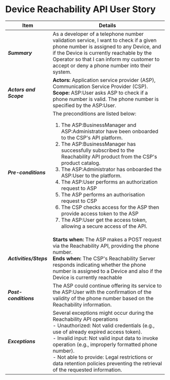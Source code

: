 
# Device Reachability API User Story

| **Item** | **Details** |
| ---- | ------- |
| ***Summary*** | As a developer of a telephone number validation service, I want to check if a given phone number is assigned to any Device, and if the Device is currently reachable by the Operator so that I can inform my customer to accept or deny a phone number into their system. |
| ***Actors and Scope*** | **Actors:** Application service provider (ASP), Communication Service Provider (CSP). <br>**Scope:** ASP:User asks ASP to check if a phone number is valid. The phone number is specified by the ASP:User. 
| ***Pre-conditions*** |The preconditions are listed below:<br><ol><li>The ASP:BusinessManager and ASP:Administrator have been onboarded to the CSP's API platform.</li><li>The ASP:BusinessManager has successfully subscribed to the Reachability API product from the CSP's product catalog.</li><li>The ASP:Administrator has onboarded the ASP:User to the platform.</li><li>The ASP:User performs an authorization request to ASP</li><li>The ASP performs an authorisation request to CSP</li><li> The CSP checks access for the ASP then provide access token to the ASP</li><li>The ASP:User get the access token, allowing a secure access of the API.|
| ***Activities/Steps*** | **Starts when:** The ASP makes a POST request via the Reachability API, providing the phone number.<br>**Ends when:** The CSP's Reachability Server responds indicating whether the phone number is assigned to a Device and also if the Device is currently reachable |
| ***Post-conditions*** | The ASP could continue offering its service to the ASP:User with the confirmation of the validity of the phone number based on the Reachability information. |
| ***Exceptions*** | Several exceptions might occur during the Reachability API operations<br>- Unauthorized: Not valid credentials (e.g., use of already expired access token).<br>- Invalid input: Not valid input data to invoke operation (e.g., improperly formatted phone number).<br>- Not able to provide: Legal restrictions or data retention policies preventing the retrieval of the requested information.|
